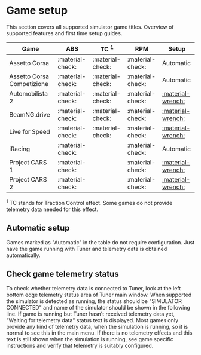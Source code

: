 # Game setup

This section covers all supported simulator game titles. Overview of supported features and first time setup guides.

| Game                       | ABS              | TC <sup>1</sup>  | RPM              | Setup                                  |
| -------------------------- | ---------------- | ---------------- | ---------------- | -------------------------------------- |
| Assetto Corsa              | :material-check: | :material-check: | :material-check: | Automatic                              |
| Assetto Corsa Competizione | :material-check: | :material-check: | :material-check: | Automatic                              |
| Automobilista 2            | :material-check: | :material-check: | :material-check: | [:material-wrench:](Automobilista2.md) |
| BeamNG.drive               | :material-check: | :material-check: | :material-check: | [:material-wrench:](BeamNG.md)         |
| Live for Speed             | :material-check: | :material-check: | :material-check: | [:material-wrench:](LFS.md)            |
| iRacing                    | :material-check: |                  | :material-check: | Automatic                              |
| Project CARS 1             | :material-check: |                  | :material-check: | [:material-wrench:](pCARS.md)          |
| Project CARS 2             | :material-check: |                  | :material-check: | [:material-wrench:](pCARS2.md)         |

 <sup>1</sup> TC stands for Traction Control effect. Some games do not provide telemetry data needed for this effect.

## Automatic setup

Games marked as "Automatic" in the table do not require configuration. Just have the game running with Tuner and telemetry data is obtained automatically.

## Check game telemetry status

To check whether telemetry data is connected to Tuner, look at the left bottom edge telemetry status area of Tuner main window.
When supported the simulator is detected as running, the status should be "SIMULATOR CONNECTED" and name of the simulator
should be shown in the following line. If game is running but Tuner hasn't received telemetry data yet,
"Waiting for telemetry data" status text is displayed. Most games only provide any kind of telemetry data, when the
simulation is running, so it is normal to see this in the main menu. If there is no telemetry effects and this text
is still shown when the simulation is running, see game specific instructions and verify that telemetry is suitably
configured.
